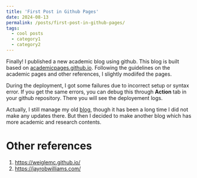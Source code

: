 ```yaml
---
title: 'First Post in Github Pages'
date: 2024-08-13
permalink: /posts/first-post-in-github-pages/
tags:
  - cool posts
  - category1
  - category2
---
```


Finally! I published a new academic blog using github. This blog is built based on [academicpages.github.io](https://github.com/academicpages/academicpages.github.io). Following the guidelines on the academic pages and other references, I slightly modiifed the pages. 

During the deployment, I got some failures due to incorrect setup or syntax error. If you get the same errors, you can debug this through **Action** tab in your github repository. There you will see the deployement logs. 

Actually, I still manage my old [blog](https://wanprabu.wordpress.com), though it has been a long time I did not make any updates there. But then I decided to make another blog which has more academic and research contents. 

Other references
======
1. https://weiglemc.github.io/
2. https://jayrobwilliams.com/

